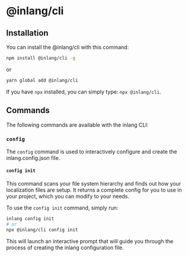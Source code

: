 # @inlang/cli

## Installation

You can install the @inlang/cli with this command:

```sh
npm install @inlang/cli -g
```

or

```sh
yarn global add @inlang/cli
```

If you have `npx` installed, you can simply type: `npx @inlang/cli`.

## Commands

The following commands are available with the inlang CLI:

### `config`

The `config` command is used to interactively configure and create the inlang.config.json file.

#### `config init`

This command scans your file system hierarchy and finds out how your localization files are setup.
It returns a complete config for you to use in your project, which you can modify to your needs.

To use the `config init` command, simply run:

```sh
inlang config init
# or
npx @inlang/cli config init
```

This will launch an interactive prompt that will guide you through the process of creating the inlang configuration file.

<!--
### `remote download`

Downloads the translations and _OVER-WRITES_ the local files.

**Example**

`inlang remote download --path-pattern ./translations/{languageCode}.ftl --api-key <your api key> --format fluent`

**Flags**

`--format: string`

If your environment uses a different translation format than Fluent, a converter is used to transform the format to and from Fluent.

`--path-pattern: string`

Where and how the translation files should be saved. Use "{languageCode}" as dynamic value.

_Examples_

--path-pattern ./translations/{languageCode}.ftl

--path-pattern ./{languageCode}/Localizable.strings

`--api-key: string`
The api key for the project.

### `remote upload`

Uploads the local files and _OVERWRITES_ the remote files.

**Example**

`inlang remote upload --path-pattern ./translations/{languageCode}.ftl --api-key <your api key>`

**Flags**

`--format: string`

If your environment uses a different translation format than Fluent, a converter is used to transform the format to and from Fluent.

`--path-pattern: string`

Where and how the translation files should be saved. Use "{languageCode}" as dynamic value.

_Examples_

--path-pattern ./translations/{languageCode}.ftl

--path-pattern ./{languageCode}/Localizable.strings

`--api-key: string`

The api key for the project. -->
